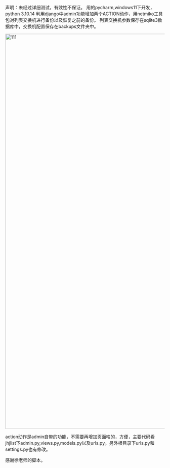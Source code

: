 声明：未经过详细测试，有效性不保证。
用的pycharm,windows11下开发，python 3.10.14
利用django中admin功能增加两个ACTION动作，用netmiko工具包对列表交换机进行备份以及恢复之前的备份。
列表交换机参数保存在sqlite3数据库中，交换机配置保存在backups文件夹中。

<img width="1248" alt="111" src="https://github.com/shjacklan/jhj0510/assets/116077470/f76c899e-1422-4504-b73c-b927dffcf671">

action动作是admin自带的功能，不需要再增加页面啥的，方便，主要代码看jhjlist下admin.py,views.py,models.py以及urls.py。另外根目录下urls.py和settings.py也有修改。

感谢徐老师的脚本。
